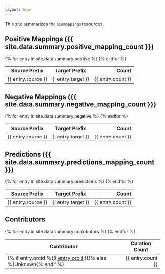 ```yaml
---
layout: home
---
```

This site summarizes the `biomappings` resources.

## Positive Mappings ({{ site.data.summary.positive_mapping_count }})

<table>
<thead>
<tr>
    <th>Source Prefix</th>
    <th>Target Prefix</th>
    <th align="right">Count</th>
</tr>
</thead>
<tbody>
{% for entry in site.data.summary.positive %}
    <tr>
        <td>{{ entry.source }}</td>
        <td>{{ entry.target }}</td>
        <td align="right">{{ entry.count }}</td>
    </tr>
{% endfor %}
</tbody>
</table>

## Negative Mappings ({{ site.data.summary.negative_mapping_count }})

<table>
<thead>
<tr>
    <th>Source Prefix</th>
    <th>Target Prefix</th>
    <th align="right">Count</th>
</tr>
</thead>
<tbody>
{% for entry in site.data.summary.negative %}
    <tr>
        <td>{{ entry.source }}</td>
        <td>{{ entry.target }}</td>
        <td align="right">{{ entry.count }}</td>
    </tr>
{% endfor %}
</tbody>
</table>

## Predictions ({{ site.data.summary.predictions_mapping_count }})

<table>
<thead>
<tr>
    <th>Source Prefix</th>
    <th>Target Prefix</th>
    <th align="right">Count</th>
</tr>
</thead>
<tbody>
{% for entry in site.data.summary.predictions %}
    <tr>
        <td>{{ entry.source }}</td>
        <td>{{ entry.target }}</td>
        <td align="right">{{ entry.count }}</td>
    </tr>
{% endfor %}
</tbody>
</table>

## Contributors

<table>
<thead>
<tr>
    <th>Contributor</th>
    <th>Curation Count</th>
</tr>
</thead>
<tbody>
{% for entry in site.data.summary.contributors %}
    <tr>
        <td>{% if entry.orcid %}<a href="https://orcid.org/{{ entry.orcid }}">{{ entry.orcid }}</a>{% else %}Unknown{% endif %}</td>
        <td align="right">{{ entry.count }}</td>
    </tr>
{% endfor %}
</tbody>
</table>
